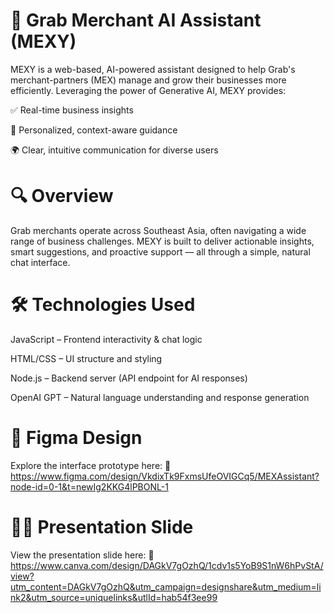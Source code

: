 # 🤖 Grab Merchant AI Assistant (MEXY)
MEXY is a web-based, AI-powered assistant designed to help Grab's merchant-partners (MEX) manage and grow their businesses more efficiently. Leveraging the power of Generative AI, MEXY provides:

✅ Real-time business insights

🎯 Personalized, context-aware guidance

🌍 Clear, intuitive communication for diverse users

# 🔍 Overview
Grab merchants operate across Southeast Asia, often navigating a wide range of business challenges. MEXY is built to deliver actionable insights, smart suggestions, and proactive support — all through a simple, natural chat interface.

# 🛠️ Technologies Used
JavaScript – Frontend interactivity & chat logic

HTML/CSS – UI structure and styling

Node.js – Backend server (API endpoint for AI responses)

OpenAI GPT – Natural language understanding and response generation

# 🎨 Figma Design
Explore the interface prototype here:
🔗 https://www.figma.com/design/VkdixTk9FxmsUfeOVIGCq5/MEXAssistant?node-id=0-1&t=newIg2KKG4lPBONL-1

# 👩‍💻 Presentation Slide
View the presentation slide here:
🔗 https://www.canva.com/design/DAGkV7gOzhQ/1cdv1s5YoB9S1nW6hPvStA/view?utm_content=DAGkV7gOzhQ&utm_campaign=designshare&utm_medium=link2&utm_source=uniquelinks&utlId=hab54f3ee99
